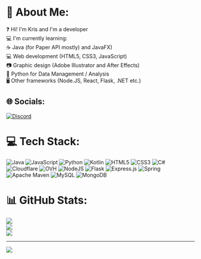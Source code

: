 <!-- Proudly created with GPRM ( https://gprm.itsvg.in ) -->
# 💫 About Me:
❓ Hi! I'm Kris and I'm a developer<br>💻 I'm currently learning:<br>  ☕ Java (for Paper API mostly) and JavaFX)<br>  💻 Web development (HTML5, CSS3, JavaScript)<br>  📷 Graphic design (Adobe Illustrator and After Effects)<br>  🐍 Python for Data Management / Analysis<br>  🖥️ Other frameworks (Node.JS, React, Flask, .NET etc.)<br>  

## 🌐 Socials:
[![Discord](https://img.shields.io/badge/Discord-%237289DA.svg?logo=discord&logoColor=white)](https://discord.gg/.gg/FKshUEpt7F) 

# 💻 Tech Stack:
![Java](https://img.shields.io/badge/java-%23ED8B00.svg?style=for-the-badge&logo=openjdk&logoColor=white) ![JavaScript](https://img.shields.io/badge/javascript-%23323330.svg?style=for-the-badge&logo=javascript&logoColor=%23F7DF1E) ![Python](https://img.shields.io/badge/python-3670A0?style=for-the-badge&logo=python&logoColor=ffdd54) ![Kotlin](https://img.shields.io/badge/kotlin-%237F52FF.svg?style=for-the-badge&logo=kotlin&logoColor=white) ![HTML5](https://img.shields.io/badge/html5-%23E34F26.svg?style=for-the-badge&logo=html5&logoColor=white) ![CSS3](https://img.shields.io/badge/css3-%231572B6.svg?style=for-the-badge&logo=css3&logoColor=white) ![C#](https://img.shields.io/badge/c%23-%23239120.svg?style=for-the-badge&logo=csharp&logoColor=white) ![Cloudflare](https://img.shields.io/badge/Cloudflare-F38020?style=for-the-badge&logo=Cloudflare&logoColor=white) ![OVH](https://img.shields.io/badge/ovh-%23123F6D.svg?style=for-the-badge&logo=ovh&logoColor=#123F6D) ![NodeJS](https://img.shields.io/badge/node.js-6DA55F?style=for-the-badge&logo=node.js&logoColor=white) ![Flask](https://img.shields.io/badge/flask-%23000.svg?style=for-the-badge&logo=flask&logoColor=white) ![Express.js](https://img.shields.io/badge/express.js-%23404d59.svg?style=for-the-badge&logo=express&logoColor=%2361DAFB) ![Spring](https://img.shields.io/badge/spring-%236DB33F.svg?style=for-the-badge&logo=spring&logoColor=white) ![Apache Maven](https://img.shields.io/badge/Apache%20Maven-C71A36?style=for-the-badge&logo=Apache%20Maven&logoColor=white) ![MySQL](https://img.shields.io/badge/mysql-%2300000f.svg?style=for-the-badge&logo=mysql&logoColor=white) ![MongoDB](https://img.shields.io/badge/MongoDB-%234ea94b.svg?style=for-the-badge&logo=mongodb&logoColor=white)
# 📊 GitHub Stats:
![](https://github-readme-stats.vercel.app/api?username=devcembeer&theme=dark&hide_border=true&include_all_commits=false&count_private=false)<br/>
![](https://github-readme-streak-stats.herokuapp.com/?user=devcembeer&theme=dark&hide_border=true)<br/>
![](https://github-readme-stats.vercel.app/api/top-langs/?username=devcembeer&theme=dark&hide_border=true&include_all_commits=false&count_private=false&layout=compact)

---
[![](https://visitcount.itsvg.in/api?id=devcembeer&icon=0&color=0)](https://visitcount.itsvg.in)

<!-- Proudly created with GPRM ( https://gprm.itsvg.in ) -->
